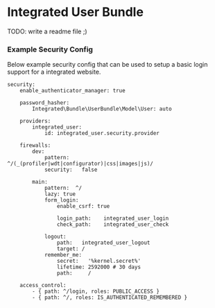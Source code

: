 Integrated User Bundle
=====

TODO: write a readme file ;)

### Example Security Config

Below example security config that can be used to setup a basic login support
for a integrated website.

    security:
        enable_authenticator_manager: true

        password_hasher:
            Integrated\Bundle\UserBundle\Model\User: auto

        providers:
            integrated_user:
                id: integrated_user.security.provider

        firewalls:
            dev:
                pattern:    ^/(_(profiler|wdt|configurator)|css|images|js)/
                security:   false

            main:
                pattern:  ^/
                lazy: true
                form_login:
                    enable_csrf: true

                    login_path:    integrated_user_login
                    check_path:    integrated_user_check

                logout:
                    path:   integrated_user_logout
                    target: /
                remember_me:
                    secret:   '%kernel.secret%'
                    lifetime: 2592000 # 30 days
                    path:     /					

        access_control:
            - { path: ^/login, roles: PUBLIC_ACCESS }
            - { path: ^/, roles: IS_AUTHENTICATED_REMEMBERED }
